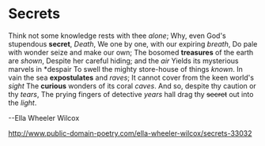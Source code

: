 # Secrets
Think not some knowledge rests with thee *alone*; 
Why, even God's stupendous **secret**, _Death_,
We one by one, with our expiring *breath*,
Do pale with wonder seize and make our own;
The bosomed **treasures** of the earth are *shown*,
Despite her careful hiding; and the _air_
Yields its mysterious marvels in *despair
To swell the mighty store-house of things _known_.
In vain the sea **expostulates** and *raves*;
It cannot cover from the keen world's _sight_
The **curious** wonders of its coral *caves*.
And so, despite thy caution or thy _tears_,
The prying fingers of detective *years*
hall drag thy ~~secret~~ out into the _light_.
        
--Ella Wheeler Wilcox
        
http://www.public-domain-poetry.com/ella-wheeler-wilcox/secrets-33032
        
        
